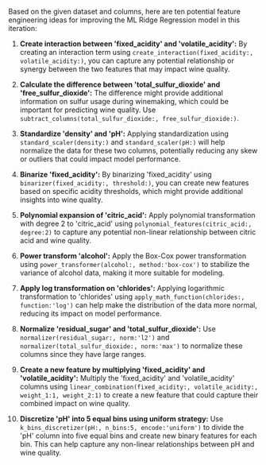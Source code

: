  Based on the given dataset and columns, here are ten potential feature engineering ideas for improving the ML Ridge Regression model in this iteration:

1. **Create interaction between 'fixed_acidity' and 'volatile_acidity':** By creating an interaction term using `create_interaction(fixed_acidity:, volatile_acidity:)`, you can capture any potential relationship or synergy between the two features that may impact wine quality.

2. **Calculate the difference between 'total_sulfur_dioxide' and 'free_sulfur_dioxide':** The difference might provide additional information on sulfur usage during winemaking, which could be important for predicting wine quality. Use `subtract_columns(total_sulfur_dioxide:, free_sulfur_dioxide:)`.

3. **Standardize 'density' and 'pH':** Applying standardization using `standard_scaler(density:)` and `standard_scaler(pH:)` will help normalize the data for these two columns, potentially reducing any skew or outliers that could impact model performance.

4. **Binarize 'fixed_acidity':** By binarizing 'fixed_acidity' using `binarizer(fixed_acidity:, threshold:)`, you can create new features based on specific acidity thresholds, which might provide additional insights into wine quality.

5. **Polynomial expansion of 'citric_acid':** Apply polynomial transformation with degree 2 to 'citric_acid' using `polynomial_features(citric_acid:, degree:2)` to capture any potential non-linear relationship between citric acid and wine quality.

6. **Power transform 'alcohol':** Apply the Box-Cox power transformation using `power_transformer(alcohol:, method:'box-cox')` to stabilize the variance of alcohol data, making it more suitable for modeling.

7. **Apply log transformation on 'chlorides':** Applying logarithmic transformation to 'chlorides' using `apply_math_function(chlorides:, function:'log')` can help make the distribution of the data more normal, reducing its impact on model performance.

8. **Normalize 'residual_sugar' and 'total_sulfur_dioxide':** Use `normalizer(residual_sugar:, norm:'l2')` and `normalizer(total_sulfur_dioxide:, norm:'max')` to normalize these columns since they have large ranges.

9. **Create a new feature by multiplying 'fixed_acidity' and 'volatile_acidity':** Multiply the 'fixed_acidity' and 'volatile_acidity' columns using `linear_combination(fixed_acidity:, volatile_acidity:, weight_1:1, weight_2:1)` to create a new feature that could capture their combined impact on wine quality.

10. **Discretize 'pH' into 5 equal bins using uniform strategy:** Use `k_bins_discretizer(pH:, n_bins:5, encode:'uniform')` to divide the 'pH' column into five equal bins and create new binary features for each bin. This can help capture any non-linear relationships between pH and wine quality.